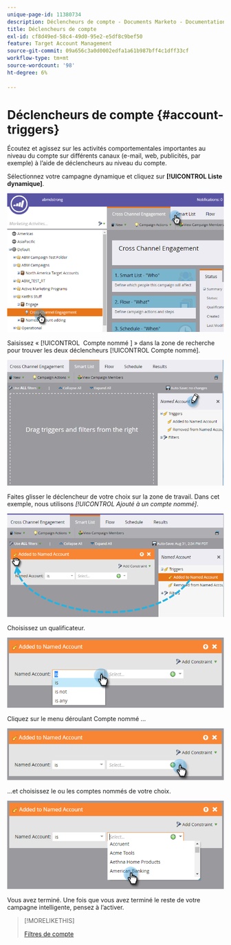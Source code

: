 ```yaml
---
unique-page-id: 11380734
description: Déclencheurs de compte - Documents Marketo - Documentation du produit
title: Déclencheurs de compte
exl-id: cf8d49ed-58c4-49d0-95e2-e5df8c9bef50
feature: Target Account Management
source-git-commit: 09a656c3a0d0002edfa1a61b987bff4c1dff33cf
workflow-type: tm+mt
source-wordcount: '98'
ht-degree: 6%

---
```


# Déclencheurs de compte {#account-triggers}

Écoutez et agissez sur les activités comportementales importantes au niveau du compte sur différents canaux (e-mail, web, publicités, par exemple) à l’aide de déclencheurs au niveau du compte.

Sélectionnez votre campagne dynamique et cliquez sur **[!UICONTROL Liste dynamique]**.

![](assets/one-1.png)

Saisissez « [!UICONTROL &#x200B; Compte nommé &#x200B;] » dans la zone de recherche pour trouver les deux déclencheurs [!UICONTROL Compte nommé].

![](assets/two-1.png)

Faites glisser le déclencheur de votre choix sur la zone de travail. Dans cet exemple, nous utilisons _[!UICONTROL Ajouté à un compte nommé]_.

![](assets/three-1.png)

Choisissez un qualificateur.

![](assets/four-1.png)

Cliquez sur le menu déroulant Compte nommé ...

![](assets/five-1.png)

...et choisissez le ou les comptes nommés de votre choix.

![](assets/six-1.png)

Vous avez terminé. Une fois que vous avez terminé le reste de votre campagne intelligente, pensez à l’activer.

>[!MORELIKETHIS]
>
>[Filtres de compte](/help/marketo/product-docs/target-account-management/engage/account-filters.md)
